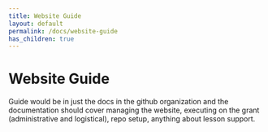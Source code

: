 ```yaml
---
title: Website Guide
layout: default
permalink: /docs/website-guide
has_children: true
---
```


# Website Guide

Guide would be in just the docs in the github organization and the documentation should cover managing the website, executing on the grant (administrative and logistical), repo setup, anything about lesson support.
